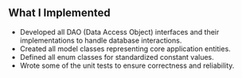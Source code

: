 ## What I Implemented
- Developed all DAO (Data Access Object) interfaces and their implementations to handle database interactions.
- Created all model classes representing core application entities.
- Defined all enum classes for standardized constant values.
- Wrote some of the unit tests to ensure correctness and reliability.
